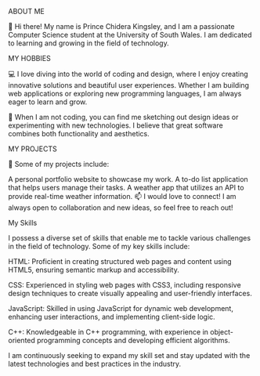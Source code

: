 ABOUT ME

👋 Hi there! My name is Prince Chidera Kingsley, and I am a passionate Computer Science student at the University of South Wales. I am dedicated to learning and growing in the field of technology.

MY HOBBIES

💻 I love diving into the world of coding and design, where I enjoy creating innovative solutions and beautiful user experiences. Whether I am building web applications or exploring new programming languages, I am always eager to learn and grow.

🎨 When I am not coding, you can find me sketching out design ideas or experimenting with new technologies. I believe that great software combines both functionality and aesthetics.

MY PROJECTS

🚀 Some of my projects include:

A personal portfolio website to showcase my work. A to-do list application that helps users manage their tasks. A weather app that utilizes an API to provide real-time weather information. 📫 I would love to connect! I am always open to collaboration and new ideas, so feel free to reach out!

My Skills

I possess a diverse set of skills that enable me to tackle various challenges in the field of technology. Some of my key skills include:

HTML: Proficient in creating structured web pages and content using HTML5, ensuring semantic markup and accessibility.

CSS: Experienced in styling web pages with CSS3, including responsive design techniques to create visually appealing and user-friendly interfaces.

JavaScript: Skilled in using JavaScript for dynamic web development, enhancing user interactions, and implementing client-side logic.

C++: Knowledgeable in C++ programming, with experience in object-oriented programming concepts and developing efficient algorithms.

I am continuously seeking to expand my skill set and stay updated with the latest technologies and best practices in the industry.
